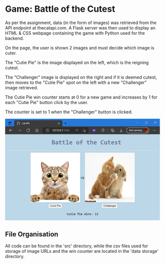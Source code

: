 # Game: Battle of the Cutest

As per the assignment, data (in the form of images) was retrieved from the API endpoint at thecatapi.com. A Flask server was then used to display an HTML & CSS webpage containing the game with Python used for the backend.

On the page, the user is shown 2 images and must decide which image is cuter.

The "Cutie Pie" is the image displayed on the left, which is the reigning cutest.

The "Challenger" image is displayed on the right and if it is deemed cutest, then moves to the "Cutie Pie" spot on the left with a new "Challenger" image retrieved.

The Cutie Pie win counter starts at 0 for a new game and increases by 1 for each "Cutie Pie" button click by the user.

The counter is set to 1 when the "Challenger" button is clicked.

<img src="Screenshot.PNG" />

## File Organisation

All code can be found in the 'src' directory, while the csv files used for storage of image URLs and the win counter are located in the 'data storage' directory.
